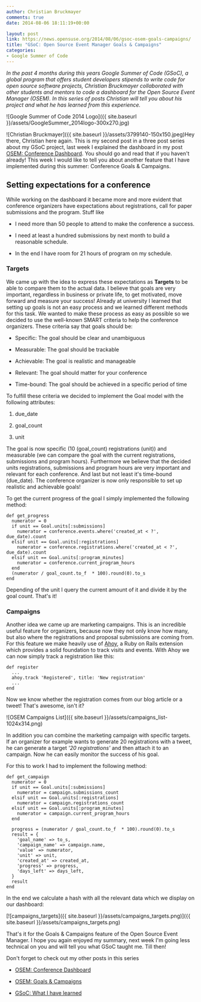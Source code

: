 ```yaml
---
author: Christian Bruckmayer
comments: true
date: 2014-08-06 18:11:19+00:00

layout: post
link: https://news.opensuse.org/2014/08/06/gsoc-osem-goals-campaigns/
title: "GSoC: Open Source Event Manager Goals & Campaigns"
categories:
- Google Summer of Code
---
```

_In the past 4 months during this years Google Summer of Code (GSoC), a global program that offers student developers stipends to write code for open source software projects, Christian Bruckmayer collaborated with other students and mentors to code a dashboard for the Open Source Event Manager (OSEM). In this series of posts Christian will tell you about his project and what he has learned from this experience._

![Google Summer of Code 2014 Logo]({{ site.baseurl }}/assets/GoogleSummer_2014logo-300x270.jpg)

![Christian Bruckmayer]({{ site.baseurl }}/assets/3799140-150x150.jpeg)Hey there, Christian here again. This is my second post in a three post series about my GSoC project, last week I explained the dashboard in my post [OSEM: Conference Dashboard](https://news.opensuse.org/2014/07/30/gsoc-open-source-event-manager-organizer-dashboard/). You should go and read that if you haven't already! This week I would like to tell you about another feature that I have implemented during this summer: Conference Goals & Campaigns.

<!-- more -->


## Setting expectations for a conference


While working on the dashboard it became more and more evident that conference organizers have expectations about registrations, call for paper submissions and the program. Stuff like



	
  * I need more than 50 people to attend to make the conference a success.

	
  * I need at least a hundred submissions by next month to build a reasonable schedule.

	
  * In the end I have room for 21 hours of program on my schedule.




### Targets


We came up with the idea to express these expectations as **Targets** to be able to compare them to the actual data. I believe that goals are very important, regardless in business or private life, to get motivated, move forward and measure your success! Already at university I learned that setting up goals is not an easy process and we learned different methods for this task. We wanted to make these process as easy as possible so we decided to use the well-known SMART criteria to help the conference organizers. These criteria say that goals should be:



	
  * Specific: The goal should be clear and unambiguous

	
  * Measurable: The goal should be trackable

	
  * Achievable: The goal is realistic and manageable

	
  * Relevant: The goal should matter for your conference

	
  * Time-bound: The goal should be achieved in a specific period of time


To fulfill these criteria we decided to implement the Goal model with the following attributes:

	
  1. due_date

	
  2. goal_count

	
  3. unit



The goal is now specific (10 (goal_count) registrations (unit)) and measurable (we can compare the goal with the current registrations, submissions and program hours). Furthermore we believe that the decided units registrations, submissions and program hours are very important and relevant for each conference. And last but not least it's time-bound (due_date). The conference organizer is now only responsible to set up realistic and achievable goals!

To get the current progress of the goal I simply implemented the following method:

    
    def get_progress
      numerator = 0
      if unit == Goal.units[:submissions]
        numerator = conference.events.where('created_at < ?', due_date).count
      elsif unit == Goal.units[:registrations]
        numerator = conference.registrations.where('created_at < ?', due_date).count
      elsif unit == Goal.units[:program_minutes]
        numerator = conference.current_program_hours
      end
      (numerator / goal_count.to_f  * 100).round(0).to_s
    end
    



Depending of the unit I query the current amount of it and divide it by the goal count. That's it!



### Campaigns


Another idea we came up are marketing campaigns. This is an incredible useful feature for organizers, because now they not only know how many, but also where the registrations and proposal submissions are coming from. For this feature we make heavily use of [Ahoy](http://ankane.github.io/ahoy/), a Ruby on Rails extension which provides a solid foundation to track visits and events. With Ahoy we can now simply track a registration like this:


    
    def register
      ...
      ahoy.track 'Registered', title: 'New registration'
      ...
    end



Now we know whether the registration comes from our blog article or a tweet! That's awesome, isn't it?

![OSEM Campaigns List]({{ site.baseurl }}/assets/campaigns_list-1024x314.png)

In addition you can combine the marketing campaign with specific targets. If an organizer for example wants to generate 20 registrations with a tweet, he can generate a target _'20 registrations'_ and then attach it to an campaign. Now he can easily monitor the success of his goal.

For this to work I had to implement the following method:


    
    def get_campaign
      numerator = 0
      if unit == Goal.units[:submissions]
        numerator = campaign.submissions_count
      elsif unit == Goal.units[:registrations]
        numerator = campaign.registrations_count
      elsif unit == Goal.units[:program_minutes]
        numerator = campaign.current_program_hours
      end
    
      progress = (numerator / goal_count.to_f  * 100).round(0).to_s
      result = {
        'goal_name' => to_s,
        'campaign_name' => campaign.name,
        'value' => numerator,
        'unit' => unit,
        'created_at' => created_at,
        'progress' => progress,
        'days_left' => days_left,
      }
      result
    end
    


In the end we calculate a hash with all the relevant data which we display on our dashboard:

[![campaigns_targets]({{ site.baseurl }}/assets/campaigns_targets.png)]({{ site.baseurl }}/assets/campaigns_targets.png)

That's it for the Goals & Campaigns feature of the Open Source Event Manager. I hope you again enjoyed my summary, next week I'm going less technical on you and will tell you what GSoC taught me. Till then!

Don't forget to check out my other posts in this series



	
  * [OSEM: Conference Dashboard](https://news.opensuse.org/2014/07/30/gsoc-open-source-event-manager-organizer-dashboard/)

	
  * [OSEM: Goals & Campaigns](https://news.opensuse.org/2014/08/06/gsoc-osem-goals-campaigns/)

	
  * [GSoC: What I have learned](https://news.opensuse.org/2014/08/14/gsoc-what-i-have-learned/)

		
